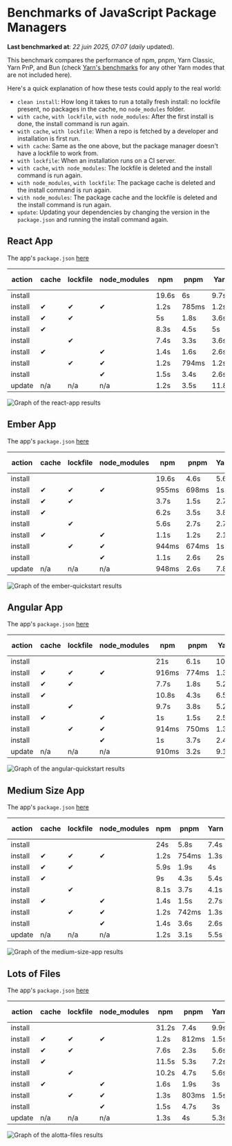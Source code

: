 # Benchmarks of JavaScript Package Managers

**Last benchmarked at**: _22 juin 2025, 07:07_ (_daily_ updated).

This benchmark compares the performance of npm, pnpm, Yarn Classic, Yarn PnP, and Bun (check [Yarn's benchmarks](https://yarnpkg.com/benchmarks) for any other Yarn modes that are not included here).

Here's a quick explanation of how these tests could apply to the real world:

- `clean install`: How long it takes to run a totally fresh install: no lockfile present, no packages in the cache, no `node_modules` folder.
- `with cache`, `with lockfile`, `with node_modules`: After the first install is done, the install command is run again.
- `with cache`, `with lockfile`: When a repo is fetched by a developer and installation is first run.
- `with cache`: Same as the one above, but the package manager doesn't have a lockfile to work from.
- `with lockfile`: When an installation runs on a CI server.
- `with cache`, `with node_modules`: The lockfile is deleted and the install command is run again.
- `with node_modules`, `with lockfile`: The package cache is deleted and the install command is run again.
- `with node_modules`: The package cache and the lockfile is deleted and the install command is run again.
- `update`: Updating your dependencies by changing the version in the `package.json` and running the install command again.

## React App

The app's `package.json` [here](./fixtures/react-app/package.json)

| action  | cache | lockfile | node_modules| npm | pnpm | Yarn | Yarn PnP | Bun |
| ---     | ---   | ---      | ---         | --- | ---  | ---  | ---      | --- |
| install |       |          |             | 19.6s | 6s | 9.7s | 2.6s | 1.6s |
| install | ✔     | ✔        | ✔           | 1.2s | 785ms | 1.2s | n/a | 35ms |
| install | ✔     | ✔        |             | 5s | 1.8s | 3.6s | 982ms | 463ms |
| install | ✔     |          |             | 8.3s | 4.5s | 5s | 2.3s | 449ms |
| install |       | ✔        |             | 7.4s | 3.3s | 3.6s | 973ms | 439ms |
| install | ✔     |          | ✔           | 1.4s | 1.6s | 2.6s | n/a | 37ms |
| install |       | ✔        | ✔           | 1.2s | 794ms | 1.2s | n/a | 32ms |
| install |       |          | ✔           | 1.5s | 3.4s | 2.6s | n/a | 32ms |
| update  | n/a | n/a | n/a | 1.2s | 3.5s | 11.8s | 3s | 35ms |

<img alt="Graph of the react-app results" src="results/img/react-app.svg" />

## Ember App

The app's `package.json` [here](./fixtures/ember-quickstart/package.json)

| action  | cache | lockfile | node_modules| npm | pnpm | Yarn | Yarn PnP | Bun |
| ---     | ---   | ---      | ---         | --- | ---  | ---  | ---      | --- |
| install |       |          |             | 19.6s | 4.6s | 5.6s | 2.3s | 1.1s |
| install | ✔     | ✔        | ✔           | 955ms | 698ms | 1s | n/a | 28ms |
| install | ✔     | ✔        |             | 3.7s | 1.5s | 2.7s | 865ms | 350ms |
| install | ✔     |          |             | 6.2s | 3.5s | 3.8s | 1.9s | 367ms |
| install |       | ✔        |             | 5.6s | 2.7s | 2.7s | 867ms | 352ms |
| install | ✔     |          | ✔           | 1.1s | 1.2s | 2.1s | n/a | 30ms |
| install |       | ✔        | ✔           | 944ms | 674ms | 1s | n/a | 28ms |
| install |       |          | ✔           | 1.1s | 2.6s | 2s | n/a | 25ms |
| update  | n/a | n/a | n/a | 948ms | 2.6s | 7.8s | 2.7s | 28ms |

<img alt="Graph of the ember-quickstart results" src="results/img/ember-quickstart.svg" />

## Angular App

The app's `package.json` [here](./fixtures/angular-quickstart/package.json)

| action  | cache | lockfile | node_modules| npm | pnpm | Yarn | Yarn PnP | Bun |
| ---     | ---   | ---      | ---         | --- | ---  | ---  | ---      | --- |
| install |       |          |             | 21s | 6.1s | 10.7s | 2.7s | 2.1s |
| install | ✔     | ✔        | ✔           | 916ms | 774ms | 1.3s | n/a | 30ms |
| install | ✔     | ✔        |             | 7.7s | 1.8s | 5.2s | 1.2s | 907ms |
| install | ✔     |          |             | 10.8s | 4.3s | 6.5s | 2.3s | 835ms |
| install |       | ✔        |             | 9.7s | 3.8s | 5.2s | 1.2s | 848ms |
| install | ✔     |          | ✔           | 1s | 1.5s | 2.5s | n/a | 30ms |
| install |       | ✔        | ✔           | 914ms | 750ms | 1.3s | n/a | 28ms |
| install |       |          | ✔           | 1s | 3.7s | 2.4s | n/a | 28ms |
| update  | n/a | n/a | n/a | 910ms | 3.2s | 9.1s | 2.5s | 35ms |

<img alt="Graph of the angular-quickstart results" src="results/img/angular-quickstart.svg" />

## Medium Size App

The app's `package.json` [here](./fixtures/medium-size-app/package.json)

| action  | cache | lockfile | node_modules| npm | pnpm | Yarn | Yarn PnP | Bun |
| ---     | ---   | ---      | ---         | --- | ---  | ---  | ---      | --- |
| install |       |          |             | 24s | 5.8s | 7.4s | 2.8s | 1.6s |
| install | ✔     | ✔        | ✔           | 1.2s | 754ms | 1.3s | n/a | 33ms |
| install | ✔     | ✔        |             | 5.9s | 1.9s | 4s | 1.1s | 501ms |
| install | ✔     |          |             | 9s | 4.3s | 5.4s | 2.4s | 498ms |
| install |       | ✔        |             | 8.1s | 3.7s | 4.1s | 1.1s | 490ms |
| install | ✔     |          | ✔           | 1.4s | 1.5s | 2.7s | n/a | 32ms |
| install |       | ✔        | ✔           | 1.2s | 742ms | 1.3s | n/a | 30ms |
| install |       |          | ✔           | 1.4s | 3.6s | 2.6s | n/a | 30ms |
| update  | n/a | n/a | n/a | 1.2s | 3.1s | 5.5s | 2.3s | 68ms |

<img alt="Graph of the medium-size-app results" src="results/img/medium-size-app.svg" />

## Lots of Files

The app's `package.json` [here](./fixtures/alotta-files/package.json)

| action  | cache | lockfile | node_modules| npm | pnpm | Yarn | Yarn PnP | Bun |
| ---     | ---   | ---      | ---         | --- | ---  | ---  | ---      | --- |
| install |       |          |             | 31.2s | 7.4s | 9.9s | 3.4s | 2.5s |
| install | ✔     | ✔        | ✔           | 1.2s | 812ms | 1.5s | n/a | 44ms |
| install | ✔     | ✔        |             | 7.6s | 2.3s | 5.6s | 1.3s | 730ms |
| install | ✔     |          |             | 11.5s | 5.3s | 7.2s | 2.8s | 735ms |
| install |       | ✔        |             | 10.2s | 4.7s | 5.6s | 1.3s | 735ms |
| install | ✔     |          | ✔           | 1.6s | 1.9s | 3s | n/a | 40ms |
| install |       | ✔        | ✔           | 1.3s | 803ms | 1.5s | n/a | 36ms |
| install |       |          | ✔           | 1.5s | 4.7s | 3s | n/a | 36ms |
| update  | n/a | n/a | n/a | 1.3s | 4s | 5.3s | 2.8s | 89ms |

<img alt="Graph of the alotta-files results" src="results/img/alotta-files.svg" />